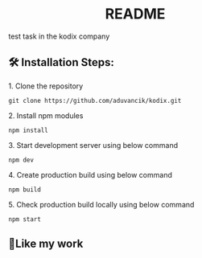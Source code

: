 <h1 align="center">README</h1>

<p>test task in the kodix company</p>

  
<h2>🛠️ Installation Steps:</h2>

<p>1. Clone the repository</p>

```
git clone https://github.com/aduvancik/kodix.git
```

<p>2. Install npm modules</p>

```
npm install
```

<p>3. Start development server using below command</p>

```
npm dev
```

<p>4. Create production build using below command</p>

```
npm build
```

<p>5. Check production build locally using below command</p>

```
npm start
```


<h2>💖Like my work</h2>
